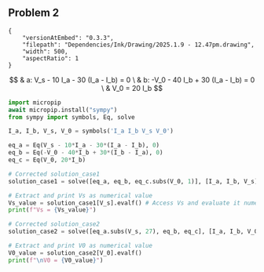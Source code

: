 ## Problem 2
```handdrawn-ink
{
	"versionAtEmbed": "0.3.3",
	"filepath": "Dependencies/Ink/Drawing/2025.1.9 - 12.47pm.drawing",
	"width": 500,
	"aspectRatio": 1
}
```
$$
& a: V_s - 10 I_a - 30 (I_a - I_b) = 0 \
& b: -V_0 - 40 I_b + 30 (I_a - I_b) = 0 \
& V_0 = 20 I_b
$$ 
```python
import micropip
await micropip.install("sympy")
from sympy import symbols, Eq, solve

I_a, I_b, V_s, V_0 = symbols('I_a I_b V_s V_0')

eq_a = Eq(V_s - 10*I_a - 30*(I_a - I_b), 0)
eq_b = Eq(-V_0 - 40*I_b + 30*(I_b - I_a), 0)
eq_c = Eq(V_0, 20*I_b)

# Corrected solution_case1
solution_case1 = solve([eq_a, eq_b, eq_c.subs(V_0, 1)], [I_a, I_b, V_s])

# Extract and print Vs as numerical value
Vs_value = solution_case1[V_s].evalf() # Access Vs and evaluate it numerically
print(f"Vs = {Vs_value}")

# Corrected solution_case2
solution_case2 = solve([eq_a.subs(V_s, 27), eq_b, eq_c], [I_a, I_b, V_0])

# Extract and print V0 as numerical value
V0_value = solution_case2[V_0].evalf()
print(f"\nV0 = {V0_value}")
```

